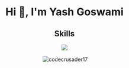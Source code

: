 <h1 align="center">Hi 👋, I'm Yash Goswami</h1>

<p align="left">
</p>
<p align="center">

<h2 align="center">Skills </h2>

<p align="center">
  <a href="https://skillicons.dev">
    <img src="https://skillicons.dev/icons?i=cpp,c,js,html,css,vscode,androidstudio,unreal,ps" />
  </a>
</p>


<p align= "center" >&nbsp;<img align="center" src="https://github-readme-stats.vercel.app/api?username=codecrusader17&theme=tokyonight&show_icons=true&locale=en" alt="codecrusader17" /></p>
